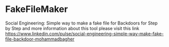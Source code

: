 # FakeFileMaker
Social Engineering: Simple way to make a fake file for Backdoors 
for Step by Step and more information about this tool please visit this link
https://www.linkedin.com/pulse/social-engineering-simple-way-make-fake-file-backdoor-mohammadbagher
